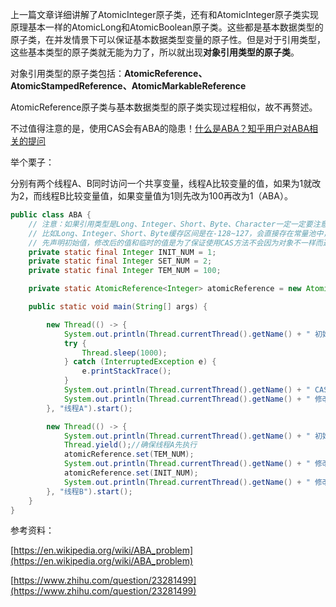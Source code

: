 上一篇文章详细讲解了AtomicInteger原子类，还有和AtomicInteger原子类实现原理基本一样的AtomicLong和AtomicBoolean原子类。这些都是基本数据类型的原子类，在并发情景下可以保证基本数据类型变量的原子性。但是对于引用类型，这些基本类型的原子类就无能为力了，所以就出现**对象引用类型的原子类**。

对象引用类型的原子类包括：**AtomicReference、AtomicStampedReference、AtomicMarkableReference**

AtomicReference原子类与基本数据类型的原子类实现过程相似，故不再赘述。

不过值得注意的是，使用CAS会有ABA的隐患！[什么是ABA？](https://en.wikipedia.org/wiki/ABA_problem)[知乎用户对ABA相关的提问](https://www.zhihu.com/question/23281499)

举个栗子：

分别有两个线程A、B同时访问一个共享变量，线程A比较变量的值，如果为1就改为2，而线程B比较变量值，如果变量值为1则先改为100再改为1（ABA）。

```java
public class ABA {
    // 注意：如果引用类型是Long、Integer、Short、Byte、Character一定一定要注意包装类的缓存区间！
    // 比如Long、Integer、Short、Byte缓存区间是在-128~127，会直接存在常量池中，而不在这个区间内对象的值则会每次都new一个对象，那么即使两个对象的值相同，CAS方法都会返回false
    // 先声明初始值，修改后的值和临时的值是为了保证使用CAS方法不会因为对象不一样而返回false
    private static final Integer INIT_NUM = 1;
    private static final Integer SET_NUM = 2;
    private static final Integer TEM_NUM = 100;

    private static AtomicReference<Integer> atomicReference = new AtomicReference<>(INIT_NUM);

    public static void main(String[] args) {

        new Thread(() -> {
            System.out.println(Thread.currentThread().getName() + " 初始值为：" + atomicReference.get());
            try {
                Thread.sleep(1000);
            } catch (InterruptedException e) {
                e.printStackTrace();
            }
            System.out.println(Thread.currentThread().getName() + " CAS操作结果：" + atomicReference.compareAndSet(INIT_NUM, SET_NUM));
            System.out.println(Thread.currentThread().getName() + " 修改后值为：" + atomicReference.get());
        }, "线程A").start();

        new Thread(() -> {
            System.out.println(Thread.currentThread().getName() + " 初始值为：" + atomicReference.get());
            Thread.yield();//确保线程A先执行
            atomicReference.set(TEM_NUM);
            System.out.println(Thread.currentThread().getName() + " 修改后值为：" + atomicReference.get());
            atomicReference.set(INIT_NUM);
            System.out.println(Thread.currentThread().getName() + " 修改后值为：" + atomicReference.get());
        }, "线程B").start();
    }
}
```













参考资料：

[https://en.wikipedia.org/wiki/ABA_problem](https://en.wikipedia.org/wiki/ABA_problem)

[https://www.zhihu.com/question/23281499](https://www.zhihu.com/question/23281499)